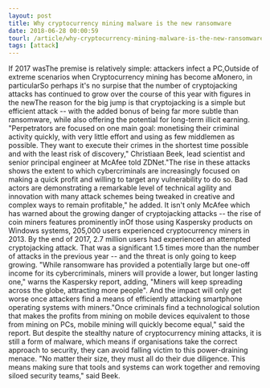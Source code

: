 ```yaml
---
layout: post
title: Why cryptocurrency mining malware is the new ransomware
date: 2018-06-28 00:00:59
tourl: /article/why-cryptocurrency-mining-malware-is-the-new-ransomware/
tags: [attack]
---
```

If 2017 wasThe premise is relatively simple: attackers infect a PC,Outside of extreme scenarios when Cryptocurrency mining has become aMonero, in particularSo perhaps it's no surpise that the number of cryptojacking attacks has continued to grow over the course of this year with figures in the newThe reason for the big jump is that cryptojacking is a simple but efficient attack -- with the added bonus of being far more subtle than ransomware, while also offering the potential for long-term illicit earning. "Perpetrators are focused on one main goal: monetising their criminal activity quickly, with very little effort and using as few middlemen as possible. They want to execute their crimes in the shortest time possible and with the least risk of discovery," Christiaan Beek, lead scientist and senior principal engineer at McAfee told ZDNet."The rise in these attacks shows the extent to which cybercriminals are increasingly focused on making a quick profit and willing to target any vulnerability to do so. Bad actors are demonstrating a remarkable level of technical agility and innovation with many attack schemes being tweaked in creative and complex ways to remain profitable," he added. It isn't only McAfee which has warned about the growing danger of cryptojacking attacks -- the rise of coin miners features prominently inOf those using Kaspersky products on Windows systems, 205,000 users experienced cryptocurrency miners in 2013. By the end of 2017, 2.7 million users had experienced an attempted cryptojacking attack. That was a significant 1.5 times more than the number of attacks in the previous year -- and the threat is only going to keep growing. "While ransomware has provided a potentially large but one-off income for its cybercriminals, miners will provide a lower, but longer lasting one," warns the Kaspersky report, adding, "Miners will keep spreading across the globe, attracting more people". And the impact will only get worse once attackers find a means of efficiently attacking smartphone operating systems with miners."Once criminals find a technological solution that makes the profits from mining on mobile devices equivalent to those from mining on PCs, mobile mining will quickly become equal," said the report. But despite the stealthy nature of cryptocurrency mining attacks, it is still a form of malware, which means if organisations take the correct approach to security, they can avoid falling victim to this power-draining menace. "No matter their size, they must all do their due diligence. This means making sure that tools and systems can work together and removing siloed security teams," said Beek.